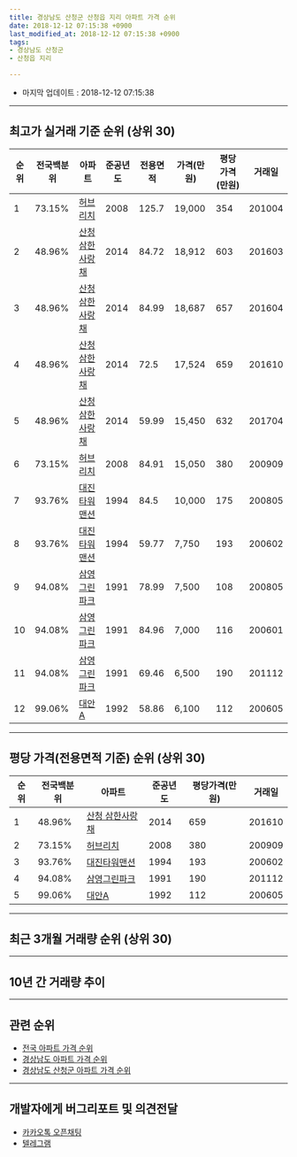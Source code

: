 ```yaml
---
title: 경상남도 산청군 산청읍 지리 아파트 가격 순위
date: 2018-12-12 07:15:38 +0900
last_modified_at: 2018-12-12 07:15:38 +0900
tags:
- 경상남도 산청군
- 산청읍 지리

---
```


* 마지막 업데이트 : 2018-12-12 07:15:38

---

## 최고가 실거래 기준 순위 (상위 30)


|순위|전국백분위|아파트|준공년도|전용면적|가격(만원)|평당가격(만원)|거래일|
|---|---|---|---|---|---|---|---|
|1|73.15%|[허브리치](https://search.naver.com/search.naver?query=%EA%B2%BD%EC%83%81%EB%82%A8%EB%8F%84+%EC%82%B0%EC%B2%AD%EA%B5%B0+%EC%82%B0%EC%B2%AD%EC%9D%8D+%EC%A7%80%EB%A6%AC+%ED%97%88%EB%B8%8C%EB%A6%AC%EC%B9%98)|2008|125.7|19,000|354|201004|
|2|48.96%|[산청 삼한사랑채](https://search.naver.com/search.naver?query=%EA%B2%BD%EC%83%81%EB%82%A8%EB%8F%84+%EC%82%B0%EC%B2%AD%EA%B5%B0+%EC%82%B0%EC%B2%AD%EC%9D%8D+%EC%A7%80%EB%A6%AC+%EC%82%B0%EC%B2%AD+%EC%82%BC%ED%95%9C%EC%82%AC%EB%9E%91%EC%B1%84)|2014|84.72|18,912|603|201603|
|3|48.96%|[산청 삼한사랑채](https://search.naver.com/search.naver?query=%EA%B2%BD%EC%83%81%EB%82%A8%EB%8F%84+%EC%82%B0%EC%B2%AD%EA%B5%B0+%EC%82%B0%EC%B2%AD%EC%9D%8D+%EC%A7%80%EB%A6%AC+%EC%82%B0%EC%B2%AD+%EC%82%BC%ED%95%9C%EC%82%AC%EB%9E%91%EC%B1%84)|2014|84.99|18,687|657|201604|
|4|48.96%|[산청 삼한사랑채](https://search.naver.com/search.naver?query=%EA%B2%BD%EC%83%81%EB%82%A8%EB%8F%84+%EC%82%B0%EC%B2%AD%EA%B5%B0+%EC%82%B0%EC%B2%AD%EC%9D%8D+%EC%A7%80%EB%A6%AC+%EC%82%B0%EC%B2%AD+%EC%82%BC%ED%95%9C%EC%82%AC%EB%9E%91%EC%B1%84)|2014|72.5|17,524|659|201610|
|5|48.96%|[산청 삼한사랑채](https://search.naver.com/search.naver?query=%EA%B2%BD%EC%83%81%EB%82%A8%EB%8F%84+%EC%82%B0%EC%B2%AD%EA%B5%B0+%EC%82%B0%EC%B2%AD%EC%9D%8D+%EC%A7%80%EB%A6%AC+%EC%82%B0%EC%B2%AD+%EC%82%BC%ED%95%9C%EC%82%AC%EB%9E%91%EC%B1%84)|2014|59.99|15,450|632|201704|
|6|73.15%|[허브리치](https://search.naver.com/search.naver?query=%EA%B2%BD%EC%83%81%EB%82%A8%EB%8F%84+%EC%82%B0%EC%B2%AD%EA%B5%B0+%EC%82%B0%EC%B2%AD%EC%9D%8D+%EC%A7%80%EB%A6%AC+%ED%97%88%EB%B8%8C%EB%A6%AC%EC%B9%98)|2008|84.91|15,050|380|200909|
|7|93.76%|[대진타워맨션](https://search.naver.com/search.naver?query=%EA%B2%BD%EC%83%81%EB%82%A8%EB%8F%84+%EC%82%B0%EC%B2%AD%EA%B5%B0+%EC%82%B0%EC%B2%AD%EC%9D%8D+%EC%A7%80%EB%A6%AC+%EB%8C%80%EC%A7%84%ED%83%80%EC%9B%8C%EB%A7%A8%EC%85%98)|1994|84.5|10,000|175|200805|
|8|93.76%|[대진타워맨션](https://search.naver.com/search.naver?query=%EA%B2%BD%EC%83%81%EB%82%A8%EB%8F%84+%EC%82%B0%EC%B2%AD%EA%B5%B0+%EC%82%B0%EC%B2%AD%EC%9D%8D+%EC%A7%80%EB%A6%AC+%EB%8C%80%EC%A7%84%ED%83%80%EC%9B%8C%EB%A7%A8%EC%85%98)|1994|59.77|7,750|193|200602|
|9|94.08%|[삼영그린파크](https://search.naver.com/search.naver?query=%EA%B2%BD%EC%83%81%EB%82%A8%EB%8F%84+%EC%82%B0%EC%B2%AD%EA%B5%B0+%EC%82%B0%EC%B2%AD%EC%9D%8D+%EC%A7%80%EB%A6%AC+%EC%82%BC%EC%98%81%EA%B7%B8%EB%A6%B0%ED%8C%8C%ED%81%AC)|1991|78.99|7,500|108|200805|
|10|94.08%|[삼영그린파크](https://search.naver.com/search.naver?query=%EA%B2%BD%EC%83%81%EB%82%A8%EB%8F%84+%EC%82%B0%EC%B2%AD%EA%B5%B0+%EC%82%B0%EC%B2%AD%EC%9D%8D+%EC%A7%80%EB%A6%AC+%EC%82%BC%EC%98%81%EA%B7%B8%EB%A6%B0%ED%8C%8C%ED%81%AC)|1991|84.96|7,000|116|200601|
|11|94.08%|[삼영그린파크](https://search.naver.com/search.naver?query=%EA%B2%BD%EC%83%81%EB%82%A8%EB%8F%84+%EC%82%B0%EC%B2%AD%EA%B5%B0+%EC%82%B0%EC%B2%AD%EC%9D%8D+%EC%A7%80%EB%A6%AC+%EC%82%BC%EC%98%81%EA%B7%B8%EB%A6%B0%ED%8C%8C%ED%81%AC)|1991|69.46|6,500|190|201112|
|12|99.06%|[대안A](https://search.naver.com/search.naver?query=%EA%B2%BD%EC%83%81%EB%82%A8%EB%8F%84+%EC%82%B0%EC%B2%AD%EA%B5%B0+%EC%82%B0%EC%B2%AD%EC%9D%8D+%EC%A7%80%EB%A6%AC+%EB%8C%80%EC%95%88A)|1992|58.86|6,100|112|200605|


---

## 평당 가격(전용면적 기준) 순위 (상위 30)


|순위|전국백분위|아파트|준공년도|평당가격(만원)|거래일|
|---|---|---|---|---|---|
|1|48.96%|[산청 삼한사랑채](https://search.naver.com/search.naver?query=%EA%B2%BD%EC%83%81%EB%82%A8%EB%8F%84+%EC%82%B0%EC%B2%AD%EA%B5%B0+%EC%82%B0%EC%B2%AD%EC%9D%8D+%EC%A7%80%EB%A6%AC+%EC%82%B0%EC%B2%AD+%EC%82%BC%ED%95%9C%EC%82%AC%EB%9E%91%EC%B1%84)|2014|659|201610|
|2|73.15%|[허브리치](https://search.naver.com/search.naver?query=%EA%B2%BD%EC%83%81%EB%82%A8%EB%8F%84+%EC%82%B0%EC%B2%AD%EA%B5%B0+%EC%82%B0%EC%B2%AD%EC%9D%8D+%EC%A7%80%EB%A6%AC+%ED%97%88%EB%B8%8C%EB%A6%AC%EC%B9%98)|2008|380|200909|
|3|93.76%|[대진타워맨션](https://search.naver.com/search.naver?query=%EA%B2%BD%EC%83%81%EB%82%A8%EB%8F%84+%EC%82%B0%EC%B2%AD%EA%B5%B0+%EC%82%B0%EC%B2%AD%EC%9D%8D+%EC%A7%80%EB%A6%AC+%EB%8C%80%EC%A7%84%ED%83%80%EC%9B%8C%EB%A7%A8%EC%85%98)|1994|193|200602|
|4|94.08%|[삼영그린파크](https://search.naver.com/search.naver?query=%EA%B2%BD%EC%83%81%EB%82%A8%EB%8F%84+%EC%82%B0%EC%B2%AD%EA%B5%B0+%EC%82%B0%EC%B2%AD%EC%9D%8D+%EC%A7%80%EB%A6%AC+%EC%82%BC%EC%98%81%EA%B7%B8%EB%A6%B0%ED%8C%8C%ED%81%AC)|1991|190|201112|
|5|99.06%|[대안A](https://search.naver.com/search.naver?query=%EA%B2%BD%EC%83%81%EB%82%A8%EB%8F%84+%EC%82%B0%EC%B2%AD%EA%B5%B0+%EC%82%B0%EC%B2%AD%EC%9D%8D+%EC%A7%80%EB%A6%AC+%EB%8C%80%EC%95%88A)|1992|112|200605|


---

## 최근 3개월 거래량 순위 (상위 30)


<div style="width:100%;">
    <canvas id="deal_count_ranking" height="250"></canvas>
</div>


<script>
new Chart(document.getElementById("deal_count_ranking"), {
    type: 'horizontalBar',
    data: {
        labels: ['산청 삼한사랑채'],
        datasets: [{
            label: '실거래 수',
            data: [6],
            borderColor: "rgba(255, 0, 128, 1)",
            backgroundColor: "rgba(255, 0, 128, 0.5)",
            fill: false,
        }]
    },
    options: {
        responsive: true,
        title: {
            display: true,
            text: '최근 3개월 거래량 순위'
        },
        tooltips: {
            mode: 'index',
            intersect: false,
            callbacks: {
                title: function(tooltipItems, data) {
                    return "실거래 수:";
                },
                label: function(tooltipItem, data) {
                    return data.labels[tooltipItem.index] + ": " + tooltipItem.xLabel;
                }
            }
        },
        hover: {
            mode: 'nearest',
            intersect: true
        },
        scales: {
            xAxes: [{
                display: true,
                scaleLabel: {
                    display: true,
                    labelString: '실거래 수'
                },
                ticks: {
                    suggestedMin: 0,
                }
            }],
            yAxes: [{
                display: true,
                ticks: {
                    autoSkip: false,
                    callback: function(value, index, values) {
                        if (value.length > 15)
                            return value.substr(0, 13) + "...";
                        else
                            return value;
                    }
                },
                scaleLabel: {
                    display: false,
                }
            }]
        }
    }
});

</script>


---

## 10년 간 거래량 추이


<div style="width:100%;">
    <canvas id="deal_progress" height="250"></canvas>
</div>

<script>
new Chart(document.getElementById("deal_progress"), {
    type: 'line',
    data: {
        labels: ['200812','200901','200902','200903','200904','200905','200906','200907','200908','200909','200910','200911','200912','201001','201002','201003','201004','201005','201006','201007','201008','201009','201010','201011','201012','201101','201102','201103','201104','201105','201106','201107','201108','201109','201110','201111','201112','201201','201202','201203','201204','201205','201206','201207','201208','201209','201210','201211','201212','201301','201302','201303','201304','201305','201306','201307','201308','201309','201310','201311','201312','201401','201402','201403','201404','201405','201406','201407','201408','201409','201410','201411','201412','201501','201502','201503','201504','201505','201506','201507','201508','201509','201510','201511','201512','201601','201602','201603','201604','201605','201606','201607','201608','201609','201610','201611','201612','201701','201702','201703','201704','201705','201706','201707','201708','201709','201710','201711','201712','201801','201802','201803','201804','201805','201806','201807','201808','201809','201810','201811','201812'],
        datasets: [{
            label: '실거래 수',
            pointRadius: 1,
            data: [2, 0, 2, 1, 3, 0, 1, 1, 0, 5, 3, 0, 1, 0, 4, 2, 3, 0, 0, 0, 0, 1, 1, 0, 1, 0, 1, 0, 1, 2, 0, 1, 1, 0, 0, 0, 1, 0, 2, 0, 1, 0, 0, 0, 1, 1, 1, 0, 1, 0, 1, 2, 2, 0, 2, 1, 0, 0, 0, 0, 0, 1, 1, 0, 0, 0, 0, 0, 0, 0, 0, 0, 4, 11, 7, 8, 5, 3, 1, 2, 4, 0, 4, 6, 2, 3, 4, 5, 3, 3, 3, 5, 8, 5, 4, 3, 5, 2, 6, 3, 2, 4, 3, 2, 1, 4, 3, 3, 3, 1, 0, 5, 4, 4, 0, 4, 1, 1, 4, 2, 0],
            borderColor: "rgba(255, 201, 14, 1)",
            backgroundColor: "rgba(255, 201, 14, 0.5)",
            fill: true,
        }]
    },
    options: {
        responsive: true,
        title: {
            display: true,
            text: '10년간 거래량 추이'
        },
        tooltips: {
            mode: 'index',
            intersect: false,
        },
        hover: {
            mode: 'nearest',
            intersect: true
        },
        scales: {
            xAxes: [{
                display: true,
                scaleLabel: {
                    display: true,
                    labelString: '년/월'
                }
            }],
            yAxes: [{
                display: true,
                ticks: {
                    suggestedMin: 0,
                },
                scaleLabel: {
                    display: true,
                    labelString: '실거래 수'
                }
            }]
        }
    }
});

</script>


---

## 관련 순위

- [전국 아파트 가격 순위](https://inasie.github.io/apt-ranking/전국)
- [경상남도 아파트 가격 순위](https://inasie.github.io/apt-ranking/경상남도)
- [경상남도 산청군 아파트 가격 순위](https://inasie.github.io/apt-ranking/경상남도-산청군)


---

## 개발자에게 버그리포트 및 의견전달

- [카카오톡 오픈채팅](https://open.kakao.com/o/gLJUAP4)
- [텔레그램](https://t.me/inasie)

